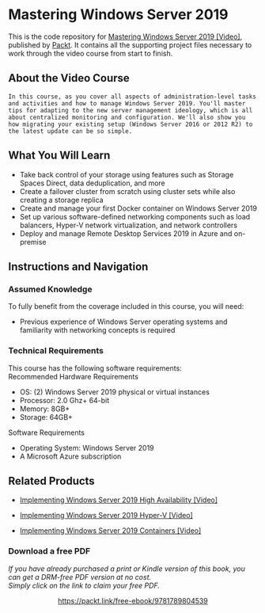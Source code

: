 # Mastering Windows Server 2019
This is the code repository for [Mastering Windows Server 2019 [Video]](https://www.packtpub.com/networking-and-servers/mastering-windows-server-2019-video), published by [Packt](https://www.packtpub.com/?utm_source=github). It contains all the supporting project files necessary to work through the video course from start to finish.
## About the Video Course
	In this course, as you cover all aspects of administration-level tasks and activities and how to manage Windows Server 2019. You'll master tips for adapting to the new server management ideology, which is all about centralized monitoring and configuration. We'll also show you how migrating your existing setup (Windows Server 2016 or 2012 R2) to the latest update can be so simple.

<H2>What You Will Learn</H2>
<DIV class=book-info-will-learn-text>
<UL>
<LI>Take back control of your storage using features such as Storage Spaces Direct, data deduplication, and more 
<LI>Create a failover cluster from scratch using cluster sets while also creating a storage replica 
<LI>Create and manage your first Docker container on Windows Server 2019 
<LI>Set up various software-defined networking components such as load balancers, Hyper-V network virtualization, and network controllers
<LI>Deploy and manage Remote Desktop Services 2019 in Azure and on-premise	 </LI></UL></DIV>

## Instructions and Navigation
### Assumed Knowledge
To fully benefit from the coverage included in this course, you will need:<br/>
<UL><LI>Previous experience of Windows Server operating systems and familiarity with networking concepts is required</LI></UL>

### Technical Requirements
This course has the following software requirements:<br/>
Recommended Hardware Requirements
<UL>
<LI>OS: (2) Windows Server 2019 physical or virtual instances
<LI>Processor: 2.0 Ghz+ 64-bit
<LI>Memory: 8GB+
<LI>Storage: 64GB+</LI></UL>

Software Requirements
<UL>
<LI>Operating System: Windows Server 2019
<LI>A Microsoft Azure subscription</LI></UL>



## Related Products
* [Implementing Windows Server 2019 High Availability [Video]](https://www.packtpub.com/networking-and-servers/implementing-windows-server-2019-high-availability-video)

* [Implementing Windows Server 2019 Hyper-V [Video]](https://www.packtpub.com/networking-and-servers/implementing-windows-server-2019-hyper-v-video)

* [Implementing Windows Server 2019 Containers [Video]](https://www.packtpub.com/networking-and-servers/implementing-windows-server-2019-containers-video)

### Download a free PDF

 <i>If you have already purchased a print or Kindle version of this book, you can get a DRM-free PDF version at no cost.<br>Simply click on the link to claim your free PDF.</i>
<p align="center"> <a href="https://packt.link/free-ebook/9781789804539">https://packt.link/free-ebook/9781789804539 </a> </p>